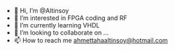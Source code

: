 - 👋 Hi, I’m @Altinsoy
- 👀 I’m interested in FPGA coding and RF
- 🌱 I’m currently learning VHDL 
- 💞️ I’m looking to collaborate on ...
- 📫 How to reach me ahmettahaaltinsoy@hotmail.com

<!---
Altinsoy/Altinsoy is a ✨ special ✨ repository because its `README.md` (this file) appears on your GitHub profile.
You can click the Preview link to take a look at your changes.
--->
